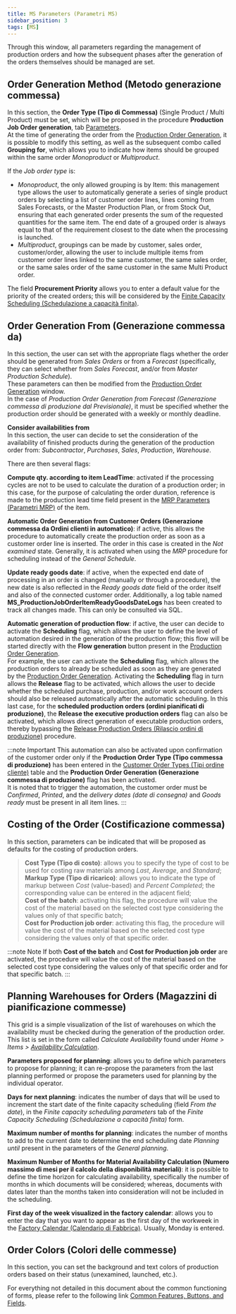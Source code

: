 ```yaml
---
title: MS Parameters (Parametri MS)
sidebar_position: 3
tags: [MS]
---
```


Through this window, all parameters regarding the management of production orders and how the subsequent phases after the generation of the orders themselves should be managed are set.

## Order Generation Method (Metodo generazione commessa)  

In this section, the **Order Type (Tipo di Commessa)** (Single Product / Multi Product) must be set, which will be proposed in the procedure **Production Job Order generation**, tab [Parameters](/docs/planning/mps-master-production-scheduling/job-order-creation).  
At the time of generating the order from the [Production Order Generation](/docs/planning/mps-master-production-scheduling/job-order-creation), it is possible to modify this setting, as well as the subsequent combo called **Grouping  for**, which allows you to indicate how items should be grouped within the same order *Monoproduct* or *Multiproduct*.

If the *Job order type* is:  
- *Monoproduct*, the only allowed grouping is by Item: this management type allows the user to automatically generate a series of single product orders by selecting a list of customer order lines, lines coming from Sales Forecasts, or the Master Production Plan, or from Stock Out, ensuring that each generated order presents the sum of the requested quantities for the same item. The end date of a grouped order is always equal to that of the requirement closest to the date when the processing is launched.  
- *Multiproduct*, groupings can be made by customer, sales order, customer/order, allowing the user to include multiple items from customer order lines linked to the same customer, the same sales order, or the same sales order of the same customer in the same Multi Product order.

The field **Procurement Priority** allows you to enter a default value for the priority of the created orders; this will be considered by the [Finite Capacity Scheduling (Schedulazione a capacità finita)](/docs/planning/ms-master-scheduling/finite-capacityscheduling/).

## Order Generation From (Generazione commessa da)  

In this section, the user can set with the appropriate flags whether the order should be generated from *Sales Orders* or from a *Forecast* (specifically, they can select whether from *Sales Forecast*, and/or from *Master Production Schedule*).  
These parameters can then be modified from the [Production Order Generation](/docs/planning/mps-master-production-scheduling/job-order-creation) window.  
In the case of *Production Order Generation from Forecast (Generazione commessa di produzione dal Previsionale)*, it must be specified whether the production order should be generated with a weekly or monthly deadline.

**Consider availabilities from**   
In this section, the user can decide to set the consideration of the availability of finished products during the generation of the production order from: *Subcontractor*, *Purchases*, *Sales*, *Production*, *Warehouse*.

There are then several flags:

**Compute qty. according to item LeadTime**: activated if the processing cycles are not to be used to calculate the duration of a production order; in this case, for the purpose of calculating the order duration, reference is made to the production lead time field present in the [MRP Parameters (Parametri MRP)](/docs/configurations/parameters/production/mrp-parameters/search-mrp-parameters) of the item.

**Automatic Order Generation from Customer Orders (Generazione commessa da Ordini clienti in automatico)**: if active, this allows the procedure to automatically create the production order as soon as a customer order line is inserted. The order in this case is created in the *Not examined* state. Generally, it is activated when using the *MRP* procedure for scheduling instead of the *General Schedule*.

**Update ready goods date**: if active, when the expected end date of processing in an order is changed (manually or through a procedure), the new date is also reflected in the *Ready goods date* field of the order itself and also of the connected customer order. Additionally, a log table named **MS_ProductionJobOrderItemReadyGoodsDateLogs** has been created to track all changes made. This can only be consulted via SQL.           

**Automatic generation of production flow**: if active, the user can decide to activate the **Scheduling** flag, which allows the user to define the level of automation desired in the generation of the production flow; this flow will be started directly with the **Flow generation** button present in the [Production Order Generation](/docs/planning/mps-master-production-scheduling/job-order-creation).       
For example, the user can activate the **Scheduling** flag, which allows the production orders to already be scheduled as soon as they are generated by the [Production Order Generation](/docs/planning/mps-master-production-scheduling/job-order-creation). Activating the **Scheduling** flag in turn allows the **Release** flag to be activated, which allows the user to decide whether the scheduled purchase, production, and/or work account orders should also be released automatically after the automatic scheduling. In this last case, for the **scheduled production orders (ordini pianificati di produzione)**, the **Release the executive production orders** flag can also be activated, which allows direct generation of executable production orders, thereby bypassing the [Release Production Orders (Rilascio ordini di produzione)](/docs/planning/ms-master-scheduling/planned-orders/procedures/release-planned-orders) procedure. 

:::note Important
This automation can also be activated upon confirmation of the customer order only if the **Production Order Type (Tipo commessa di produzione)** has been entered in the [Customer Order Types (Tipi ordine cliente)](/docs/configurations/tables/sales/sales-order-types/) table and the **Production Order Generation (Generazione commessa di produzione)** flag has been activated.     
It is noted that to trigger the automation, the customer order must be *Confirmed*, *Printed*, and the *delivery dates (date di consegna)* and *Goods ready* must be present in all item lines.
:::

## Costing of the Order (Costificazione commessa)  

In this section, parameters can be indicated that will be proposed as defaults for the costing of production orders.    

> **Cost Type (Tipo di costo)**: allows you to specify the type of cost to be used for costing raw materials among *Last*, *Average*, and *Standard*;    
> **Markup Type (Tipo di ricarico)**: allows you to indicate the type of markup between *Cost* (value-based) and *Percent Completed*; the corresponding value can be entered in the adjacent field;      
> **Cost of the batch**: activating this flag, the procedure will value the cost of the material based on the selected cost type considering the values only of that specific batch;     
> **Cost for Production job order**: activating this flag, the procedure will value the cost of the material based on the selected cost type considering the values only of that specific order.     

:::note Note
If both **Cost of the batch** and **Cost for Production job order** are activated, the procedure will value the cost of the material based on the selected cost type considering the values only of that specific order and for that specific batch.
::: 

## Planning Warehouses for Orders (Magazzini di pianificazione commesse)  

This grid is a simple visualization of the list of warehouses on which the availability must be checked during the generation of the production order. This list is set in the form called *Calculate Availability* found under *Home > Items > [Availability Calculation](/docs/erp-home/registers/items/calculate-availability)*.

**Parameters proposed for planning**: allows you to define which parameters to propose for planning; it can re-propose the parameters from the last planning performed or propose the parameters used for planning by the individual operator.

**Days for next planning**: indicates the number of days that will be used to increment the start date of the finite capacity scheduling (field *From the date*), in the *Finite capacity scheduling parameters* tab of the *Finite Capacity Scheduling (Schedulazione a capacità finita)* form.

**Maximum number of months for planning**: indicates the number of months to add to the current date to determine the end scheduling date *Planning until* present in the parameters of the *General planning*.        

**Maximum Number of Months for Material Availability Calculation (Numero massimo di mesi per il calcolo della disponibilità materiali)**: it is possible to define the time horizon for calculating availability, specifically the number of months in which documents will be considered; whereas, documents with dates later than the months taken into consideration will not be included in the scheduling.   

**First day of the week visualized in the factory calendar**: allows you to enter the day that you want to appear as the first day of the workweek in the [Factory Calendar (Calendario di Fabbrica)](/docs/configurations/tables/production/factory-calendar). Usually, Monday is entered.

## Order Colors (Colori delle commesse)  

In this section, you can set the background and text colors of production orders based on their status (unexamined, launched, etc.).

For everything not detailed in this document about the common functioning of forms, please refer to the following link [Common Features, Buttons, and Fields](/docs/guide/common).
